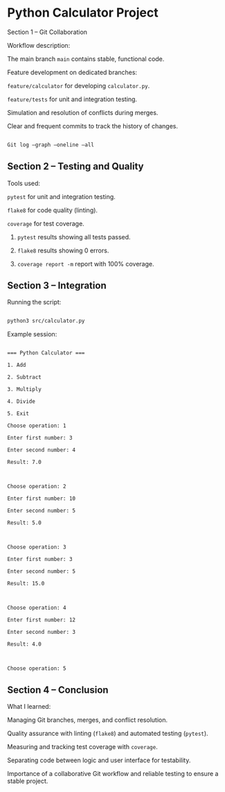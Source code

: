# Python Calculator Project
Section 1 – Git Collaboration 

 

Workflow description: 

 The main branch `main` contains stable, functional code. 

 Feature development on dedicated branches: 

   `feature/calculator` for developing `calculator.py`. 

   `feature/tests` for unit and integration testing. 

 Simulation and resolution of conflicts during merges. 

 Clear and frequent commits to track the history of changes.  

```bash 

Git log –graph –oneline –all 

``` 

## Section 2 – Testing and Quality 

 

Tools used: 

 
 `pytest` for unit and integration testing. 

 `flake8` for code quality (linting). 

 `coverage` for test coverage. 

 

1. `pytest` results showing all tests passed. 

2. `flake8` results showing 0 errors. 

3. `coverage report -m` report with 100% coverage. 

 

## Section 3 – Integration 

 

Running the script: 

 

```bash 

python3 src/calculator.py 

``` 

 

Example session: 

 

``` 

=== Python Calculator === 

1. Add 

2. Subtract 

3. Multiply 

4. Divide 

5. Exit 

Choose operation: 1 

Enter first number: 3 

Enter second number: 4 

Result: 7.0 

 

Choose operation: 2 

Enter first number: 10 

Enter second number: 5 

Result: 5.0 

 

Choose operation: 3 

Enter first number: 3 

Enter second number: 5 

Result: 15.0 

 

Choose operation: 4 

Enter first number: 12 

Enter second number: 3 

Result: 4.0 

 

Choose operation: 5 

``` 
 

## Section 4 – Conclusion 

 

What I learned: 

 Managing Git branches, merges, and conflict resolution. 

 Quality assurance with linting (`flake8`) and automated testing (`pytest`). 

 Measuring and tracking test coverage with `coverage`. 

 Separating code between logic and user interface for testability. 

 Importance of a collaborative Git workflow and reliable testing to ensure a stable project. 

 
